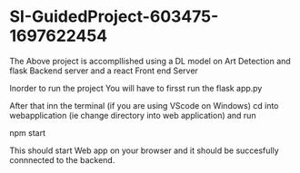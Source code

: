 # SI-GuidedProject-603475-1697622454

The Above project is accompllished using a DL model on Art Detection and flask Backend server and a react Front end Server


Inorder to run the project You will have to firsst run the flask app.py

After that inn the terminal (if you are using VScode on Windows) cd into webapplication (ie change directory into web application) and run

npm start

This should start Web app on your browser and it should be succesfully connnected to the backend.
